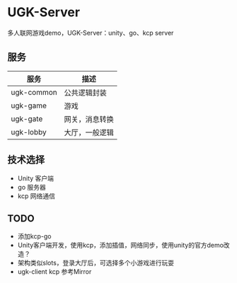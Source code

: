 # UGK-Server

多人联网游戏demo，UGK-Server：unity、go、kcp server 

## 服务

| 服务	        | 描述      |
|------------|---------|
| ugk-common | 公共逻辑封装  |
| ugk-game   | 游戏      |
| ugk-gate   | 网关，消息转换 |
| ugk-lobby  | 大厅，一般逻辑 |



## 技术选择
* Unity 客户端
* go 服务器
* kcp 网络通信


## TODO
* 添加kcp-go
* Unity客户端开发，使用kcp，添加插值，网络同步，使用unity的官方demo改造？
* 架构类似slots，登录大厅后，可选择多个小游戏进行玩耍
* ugk-client kcp 参考Mirror

